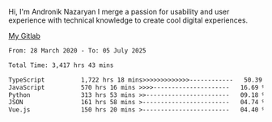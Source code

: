 Hi, I'm Andronik Nazaryan
I merge a passion for usability and user experience with technical knowledge to create cool digital experiences.

[My Gitlab](https://gitlab.com/anridev24)

<!--START_SECTION:waka-->

```txt
From: 28 March 2020 - To: 05 July 2025

Total Time: 3,417 hrs 43 mins

TypeScript          1,722 hrs 18 mins>>>>>>>>>>>>>------------   50.39 %
JavaScript          570 hrs 16 mins >>>>---------------------   16.69 %
Python              313 hrs 53 mins >>-----------------------   09.18 %
JSON                161 hrs 58 mins >------------------------   04.74 %
Vue.js              150 hrs 20 mins >------------------------   04.40 %
```

<!--END_SECTION:waka-->
